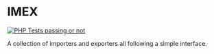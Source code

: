 # IMEX

[![PHP Tests passing or not](https://github.com/nadybot/IMEX/actions/workflows/php.yml/badge.svg)](https://github.com/Nadybot/IMEX/actions/workflows/php.yml)

A collection of importers and exporters all following a simple interface.